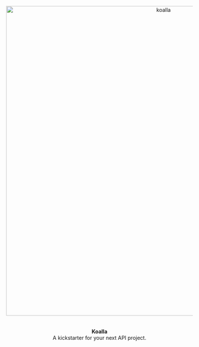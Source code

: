 <br><br>


<p align="center">
  <img width="834" alt="koalla" src="https://user-images.githubusercontent.com/1953194/235337240-2bafcfcf-05a3-4b3d-9524-2d762cf74d50.png">
  <br><br><br>
  <b>Koalla</b>
  <br>
  A kickstarter for your next API project.
</p>
<br><br><br><br>
